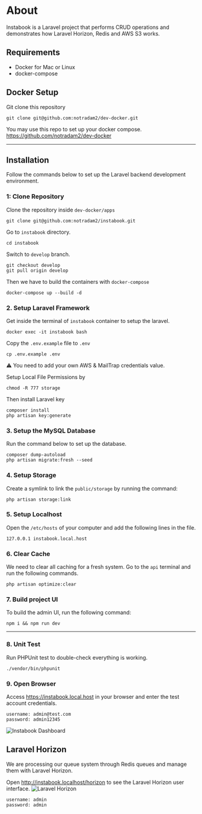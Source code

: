# About
Instabook is a Laravel project that performs CRUD operations and demonstrates how Laravel Horizon, Redis and AWS S3 works.

## Requirements
* Docker for Mac or Linux
* docker-compose

##  Docker Setup
Git clone this repository
```shell
git clone git@github.com:notradam2/dev-docker.git
```
You may use this repo to set up your docker compose.
https://github.com/notradam2/dev-docker


---
## Installation
Follow the commands below to set up the Laravel backend
development environment.

### 1: Clone Repository
Clone the repository inside `dev-docker/apps`
```shell
git clone git@github.com:notradam2/instabook.git
```
Go to `instabook` directory.
```shell
cd instabook
```
Switch to `develop` branch.
```shell
git checkout develop
git pull origin develop
```
Then we have to build the containers with `docker-compose`
```shell
docker-compose up --build -d
```

### 2. Setup Laravel Framework

Get inside the terminal of `instabook` container to setup the laravel.
```shell
docker exec -it instabook bash
```

Copy the `.env.example` file to `.env`
```
cp .env.example .env
```

:warning: You need to add your own AWS & MailTrap credentials value.

Setup Local File Permissions by
```shell
chmod -R 777 storage
```

Then install Laravel key
```shell
composer install
php artisan key:generate
```

### 3. Setup the MySQL Database
Run the command below to set up the database.
```shell
composer dump-autoload
php artisan migrate:fresh --seed
```

### 4. Setup Storage
Create a symlink to link the `public/storage` by running the command:
```shell
php artisan storage:link
```

### 5. Setup Localhost
Open the `/etc/hosts` of your computer and add the following lines
in the file.
```
127.0.0.1 instabook.local.host
```

### 6. Clear Cache
We need to clear all caching for a fresh system. Go to the `api` terminal and run the
following commands.
```shell
php artisan optimize:clear
```


### 7. Build project UI

To build the admin UI, run the following command:
```shell
npm i && npm run dev
```

---

### 8. Unit Test
Run PHPUnit test to double-check everything is working.
```shell
./vendor/bin/phpunit
```

### 9. Open Browser
Access https://instabook.local.host in your browser and enter the test account credentials.
```
username: admin@test.com
password: admin12345
```
![Instabook Dashboard](https://i.ibb.co/pZT3MrG/Screenshot-from-2022-10-25-11-21-19.png)


## Laravel Horizon
We are processing our queue system through Redis queues and manage them
with Laravel Horizon.

Open http://instabook.localhost/horizon to see the Laravel Horizon user interface.
![Laravel Horizon](https://i.ibb.co/tHvq8C4/Screenshot-from-2022-10-25-11-14-25.png)
```
username: admin
password: admin
```
